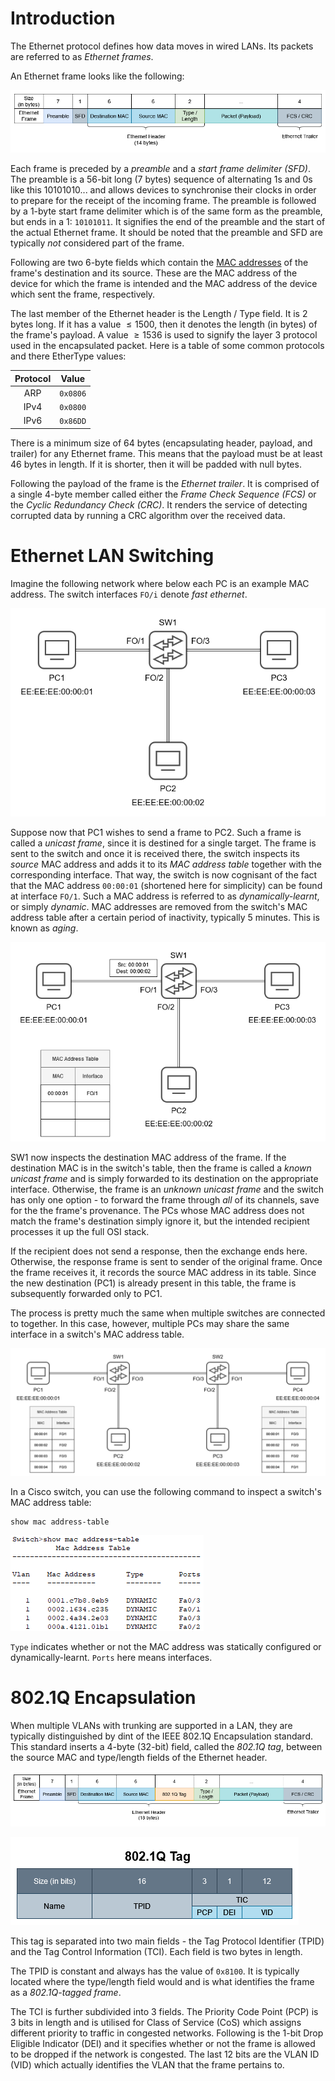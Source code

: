# Introduction

The Ethernet protocol defines how data moves in wired LANs. Its packets are referred to as *Ethernet frames*. 

An Ethernet frame looks like the following:

![](Resources/Images/Ethernet/Ethernet_Frame.png)

Each frame is preceded by a *preamble* and a *start frame delimiter (SFD)*. The preamble is a 56-bit long (7 bytes) sequence of alternating 1s and 0s like this 10101010... and allows devices to synchronise their clocks in order to prepare for the receipt of the incoming frame. The preamble is followed by a 1-byte start frame delimiter which is of the same form as the preamble, but ends in a 1: `10101011`. It signifies the end of the preamble and the start of the actual Ethernet frame. It should be noted that the preamble and SFD are typically *not* considered part of the frame.

Following are two 6-byte fields which contain the [MAC addresses](../The%20TCP-IP%20Suite%20and%20the%20OSI%20Model/(2)%20The%20Datalink%20Layer.md) of the frame's destination and its source. These are the MAC address of the device for which the frame is intended and the MAC address of the device which sent the frame, respectively.

The last member of the Ethernet header is the Length / Type field. It is 2 bytes long. If it has a value $\leq 1500$, then it denotes the length (in bytes) of the frame's payload. A value $\geq 1536$ is used to signify the layer 3 protocol used in the encapsulated packet. Here is a table of some common protocols and there EtherType values:

|Protocol|Value|
|:--------:|:------:|
|ARP|`0x0806`|
|IPv4|`0x0800`|
|IPv6|`0x86DD`|

There is a minimum size of 64 bytes (encapsulating header, payload, and trailer) for any Ethernet frame. This means that the payload must be at least 46 bytes in length. If it is shorter, then it will be padded with null bytes.

Following the payload of the frame is the *Ethernet trailer*. It is comprised of a single 4-byte member called either the *Frame Check Sequence (FCS)* or the *Cyclic Redundancy Check (CRC)*. It renders the service of detecting corrupted data by running a CRC algorithm over the received data.

# Ethernet LAN Switching
Imagine the following network where below each PC is an example MAC address. The switch interfaces `FO/i` denote *fast ethernet*.

![](Resources/Images/Ethernet/Ethernet_Basic_Network.png)

Suppose now that PC1 wishes to send a frame to PC2. Such a frame is called a *unicast frame*, since it is destined for a single target. The frame is sent to the switch and once it is received there, the switch inspects its *source* MAC address and adds it to its *MAC address table* together with the corresponding interface. That way, the switch is now cognisant of the fact that the MAC address `00:00:01` (shortened here for simplicity) can be found at interface `FO/1`. Such a MAC address is referred to as *dynamically-learnt*, or simply *dynamic*. MAC addresses are removed from the switch's MAC address table after a certain period of inactivity, typically 5 minutes. This is known as *aging*.

![](Resources/Images/Ethernet/Switch_Frame_Receive.png)

SW1 now inspects the destination MAC address of the frame. If the destination MAC is in the switch's table, then the frame is called a *known unicast frame* and is simply forwarded to its destination on the appropriate interface. Otherwise, the frame is an *unknown unicast frame* and the switch has only one option - to forward the frame through *all* of its channels, save for the the frame's provenance. The PCs whose MAC address does not match the frame's destination simply ignore it, but the intended recipient processes it up the full OSI stack. 

If the recipient does not send a response, then the exchange ends here. Otherwise, the response frame is sent to sender of the original frame. Once the frame receives it, it records the source MAC address in its table. Since the new destination (PC1) is already present in this table, the frame is subsequently forwarded only to PC1.

The process is pretty much the same when multiple switches are connected to together. In this case, however, multiple PCs may share the same interface in a switch's MAC address table.

![](Resources/Images/Ethernet/Ethernet_Two_Switches.png)

In a Cisco switch, you can use the following command to inspect a switch's MAC address table:

```
show mac address-table
```

![](Resources/Images/Ethernet/Cisco_Switch_Show_MAC_Address_Table.png)

`Type` indicates whether or not the MAC address was statically configured or dynamically-learnt. `Ports` here means interfaces.

# 802.1Q Encapsulation
When multiple VLANs with trunking are supported in a LAN, they are typically distinguished by dint of the IEEE 802.1Q Encapsulation standard. This standard inserts a 4-byte (32-bit) field, called the *802.1Q tag*, between the source MAC and type/length fields of the Ethernet header.

![](Resources/Images/Ethernet/Ethernet_8021q_header.png)

![](Resources/Images/Ethernet/8021q_tag.png)

This tag is separated into two main fields - the Tag Protocol Identifier (TPID) and the Tag Control Information (TCI). Each field is two bytes in length.

The TPID is constant and always has the value of `0x8100`. It is typically located where the type/length field would and is what identifies the frame as a *802.1Q-tagged frame*.

The TCI is further subdivided into 3 fields. The Priority Code Point (PCP) is 3 bits in length and is utilised for Class of Service (CoS) which assigns different priority to traffic in congested networks. Following is the 1-bit Drop Eligible Indicator (DEI) and it specifies whether or not the frame is allowed to be dropped if the network is congested. The last 12 bits are the VLAN ID (VID) which actually identifies the VLAN that the frame pertains to.